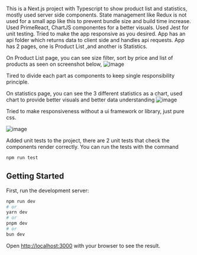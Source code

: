 This is a Next.js project with Typescript to show product list and statistics, mostly used server side components. State management like Redux is not used for a small app like this to prevent bundle size and build time increase.
Used PrimeReact, ChartJS componentes for a better visuals.
Used Jest for unit testing.
Tried to make the app responsive as you desired.
App has an api folder which returns data to client side and handles api requests.
App has 2 pages, one is Product List ,and another is Statistics.

On Product List page, you can see size filter, sort by price and list of products as seen on screenshot below,
![image](https://github.com/muratmelih/fashion-digital-excercise/assets/8982629/ee4826dd-9d39-4303-90f3-7541f0e147db)

Tired to divide each part as components to keep single responsibility principle.

On statistics page, you can see the 3 different statistics as a chart, used chart to provide better visuals and better data understanding
![image](https://github.com/muratmelih/fashion-digital-excercise/assets/8982629/3d43e283-6b8b-45df-8094-729d6c655ca5)


Tried to make responsiveness without a ui framework or library, just pure css.

![image](https://github.com/muratmelih/fashion-digital-excercise/assets/8982629/af5f9986-3fe5-493d-8e06-fa4e923e2075)


Added unit tests to the project, there are 2 unit tests that check the components render correctly.
You can run  the tests with the command 
```bash
npm run test
```

## Getting Started

First, run the development server:

```bash
npm run dev
# or
yarn dev
# or
pnpm dev
# or
bun dev
```

Open [http://localhost:3000](http://localhost:3000) with your browser to see the result.

